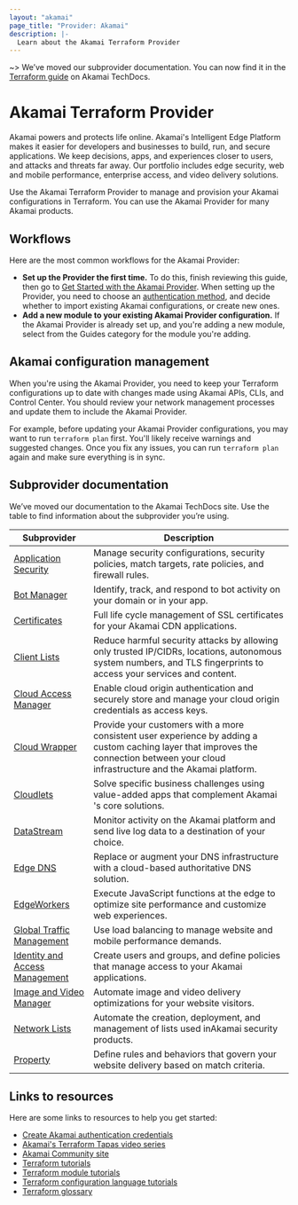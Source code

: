 ```yaml
---
layout: "akamai"
page_title: "Provider: Akamai"
description: |-
  Learn about the Akamai Terraform Provider
---
```


~> We’ve moved our subprovider documentation. You can now find it in the [Terraform guide](https://techdocs.akamai.com/terraform/docs/overview) on Akamai TechDocs.

# Akamai Terraform Provider

Akamai powers and protects life online. Akamai's Intelligent Edge Platform makes it easier for developers and businesses to build, run, and secure applications. We keep decisions, apps, and experiences closer to users, and attacks and threats far away. Our portfolio includes edge security, web and mobile performance, enterprise access, and video delivery solutions.

Use the Akamai Terraform Provider to manage and provision your Akamai configurations in Terraform. You can use the Akamai Provider for many Akamai products. 

## Workflows

Here are the most common workflows for the Akamai Provider:

* **Set up the Provider the first time.** To do this, finish reviewing this guide, then go to [Get Started with the Akamai Provider](https://techdocs.akamai.com/terraform/docs/overview). When setting up the Provider, you need to choose an [authentication method](https://techdocs.akamai.com/terraform/docs/overview#add-authentication), and decide whether to import existing Akamai configurations, or create new ones.
* **Add a new module to your existing Akamai Provider configuration.** If the Akamai Provider is already set up, and you're adding a new module, select from the Guides category for the module you're adding.

## Akamai configuration management

When you're using the Akamai Provider, you need to keep your Terraform configurations up to date with changes made using Akamai APIs, CLIs, and Control Center. 
You should review your network management processes and update them to include the Akamai Provider.

For example, before updating your Akamai Provider configurations, you may want to run `terraform plan` first. 
You'll likely receive warnings and suggested changes. 
Once you fix any issues, you can run `terraform plan` again and make sure everything is in sync.

## Subprovider documentation

We’ve moved our documentation to the Akamai TechDocs site. Use the table to find information about the subprovider you’re using.

| Subprovider                                                                                  | Description                                                                                          |
|----------------------------------------------------------------------------------------------|------------------------------------------------------------------------------------------------------|
| [Application Security](https://techdocs.akamai.com/terraform/v6.4/docs/configure-appsec)     | Manage security configurations, security policies, match targets, rate policies, and firewall rules. |
| [Bot Manager](https://techdocs.akamai.com/terraform/v6.4/docs/set-up-botman)                 | Identify, track, and respond to bot activity on your domain or in your app.                          |
| [Certificates](https://techdocs.akamai.com/terraform/v6.4/docs/cps-integration-guide)        | Full life cycle management of SSL certificates for your ​Akamai​ CDN applications.                   |
| [Client Lists](https://techdocs.akamai.com/terraform/v6.4/docs/set-up-client-lists)          | Reduce harmful security attacks by allowing only trusted IP/CIDRs, locations, autonomous system numbers, and TLS fingerprints to access your services and content.|
| [Cloud Access Manager](https://techdocs.akamai.com/terraform/v6.4/docs/set-up-cam)           | Enable cloud origin authentication and securely store and manage your cloud origin credentials as access keys. |
| [Cloud Wrapper](https://techdocs.akamai.com/terraform/v6.4/docs/set-up-cloud-wrapper)        | Provide your customers with a more consistent user experience by adding a custom caching layer that improves the connection between your cloud infrastructure and the Akamai platform.|
| [Cloudlets](https://techdocs.akamai.com/terraform/v6.4/docs/set-up-cloudlets)                | Solve specific business challenges using value-added apps that complement ​Akamai​'s core solutions. |
| [DataStream](https://techdocs.akamai.com/terraform/v6.4/docs/set-up-datastream)              | Monitor activity on the ​Akamai​ platform and send live log data to a destination of your choice.    |
| [Edge DNS](https://techdocs.akamai.com/terraform/v6.4/docs/set-up-edgedns)                   | Replace or augment your DNS infrastructure with a cloud-based authoritative DNS solution.            |
| [EdgeWorkers](https://techdocs.akamai.com/terraform/v6.4/docs/set-up-edgeworkers)            | Execute JavaScript functions at the edge to optimize site performance and customize web experiences. |
| [Global Traffic Management](https://techdocs.akamai.com/terraform/v6.4/docs/set-up-gtm)      | Use load balancing to manage website and mobile performance demands.                                 |
| [Identity and Access Management](https://techdocs.akamai.com/terraform/v6.4/docs/set-up-iam) | Create users and groups, and define policies that manage access to your Akamai applications.         |
| [Image and Video Manager](https://techdocs.akamai.com/terraform/v6.4/docs/set-up-ivm)        | Automate image and video delivery optimizations for your website visitors.                           |
| [Network Lists](https://techdocs.akamai.com/terraform/v6.4/docs/set-up-network-lists)        | Automate the creation, deployment, and management of lists used in ​Akamai​ security products.       |
| [Property](https://techdocs.akamai.com/terraform/v6.4/docs/set-up-property-provisioning)     | Define rules and behaviors that govern your website delivery based on match criteria.                |

## Links to resources

Here are some links to resources to help you get started:

* [Create Akamai authentication credentials](https://techdocs.akamai.com/terraform/docs/overview#add-authentication)
* [Akamai's Terraform Tapas video series](https://www.youtube.com/playlist?list=PLDlttLRccCk7a-JNb-xFH6dz4WqG53JQa)
* [Akamai Community site](https://community.akamai.com/customers/s/)
* [Terraform tutorials](https://learn.hashicorp.com/collections/terraform/cloud-get-started)
* [Terraform module tutorials](https://learn.hashicorp.com/collections/terraform/modules)
* [Terraform configuration language tutorials](https://learn.hashicorp.com/collections/terraform/configuration-language)
* [Terraform glossary](https://www.terraform.io/docs/glossary.html)